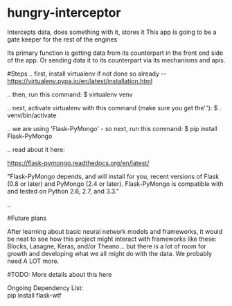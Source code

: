 # hungry-interceptor
Intercepts data, does something with it, stores it
This app is going to be a gate keeper for the rest of the engines

Its primary function is getting data from its counterpart in the front end side of the app. Or sending data it to its counterpart via its mechanisms and apis.

#Steps
.. first, install virtualenv if not done so already -- https://virtualenv.pypa.io/en/latest/installation.html

.. then, run this command:  $ virtualenv venv

.. next, activate virtualenv with this command (make sure you get the'.'):  $ . venv/bin/activate

.. we are using 'Flask-PyMongo' - so next, run this command: $ pip install Flask-PyMongo

.. read about it here:

https://flask-pymongo.readthedocs.org/en/latest/

"Flask-PyMongo depends, and will install for you, recent versions of Flask (0.8 or later) and PyMongo (2.4 or later). Flask-PyMongo is compatible with and tested on Python 2.6, 2.7, and 3.3."

..


#Future plans

After learning about basic neural network models and frameworks, it would be neat to see how this project might interact with frameworks like these: Blocks, Lasagne, Keras, and/or Theano... but there is a lot of room for growth and developing what we all might do with the data. We probably need A LOT more.


#TODO: More details about this here


Ongoing Dependency List:  
pip install flask-wtf
